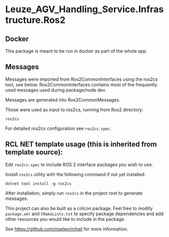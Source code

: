 # Leuze_AGV_Handling_Service.Infrastructure.Ros2

## Docker

This package is meant to be run in docker as part of the whole app.

## Messages

Messages were imported from Ros2CommonInterfaces using the ros2cs tool, see below.
Ros2CommonInterfaces contains most of the frequently used messages used during package/node dev.

Messages are generated into Ros2CommonMessages.

Those were used as input to ros2cs, running from Ros2 directory:

`ros2cs`

For detailed ros2cs configuration see `ros2cs.spec`.

## RCL NET template usage (this is inherited from template source):

Edit `ros2cs.spec` to include ROS 2 interface packages you wish to use.

Install `ros2cs` utility with the following command if not yet installed:
```
dotnet tool install -g ros2cs
```
After installation, simply run `ros2cs` in the project root to generate messages.

This project can also be built as a colcon package. Feel free to modify `package.xml`
and `CMakeLists.txt` to specify package dependencies and add other resources
you would like to include in the package.

See https://github.com/noelex/rclnet for more information.